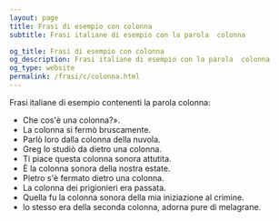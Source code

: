 ```yaml
---
layout: page
title: Frasi di esempio con colonna 
subtitle: Frasi italiane di esempio con la parola  colonna

og_title: Frasi di esempio con colonna 
og_description: Frasi italiane di esempio con la parola  colonna
og_type: website
permalink: /frasi/c/colonna.html
---
```


Frasi italiane di esempio contenenti la parola colonna:


- Che cos'è una colonna?».
- La colonna si fermò bruscamente.
- Parlò loro dalla colonna della nuvola.
- Greg lo studiò da dietro una colonna.
- Ti piace questa colonna sonora attutita.
- È la colonna sonora della nostra estate.
- Pietro s'è fermato dietro una colonna.
- La colonna dei prigionieri era passata.
- Quella fu la colonna sonora della mia iniziazione al crimine.
- lo stesso era della seconda colonna, adorna pure di melagrane.
